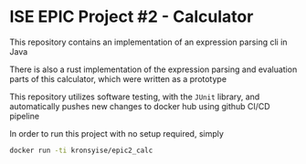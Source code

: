 # ISE EPIC Project #2 - Calculator


This repository contains an implementation of an expression parsing cli in Java   

There is also a rust implementation of the expression parsing and evaluation parts of this calculator, which were written as a prototype


This repository utilizes software testing, with the `JUnit` library, and automatically pushes new changes to docker hub using github CI/CD pipeline


In order to run this project with no setup required, simply
```bash 
docker run -ti kronsyise/epic2_calc
```
